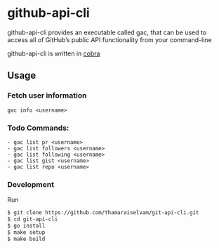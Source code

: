 # github-api-cli

github-api-cli provides an executable called gac, that can be used to access all of GitHub’s public API functionality from your command-line

github-api-cli is written in [cobra](https://github.com/spf13/cobra)

## Usage

### Fetch user information

```
gac info <username>
```

### Todo Commands:

```
- gac list pr <username>
- gac list followers <username>
- gac list following <username>
- gac list gist <username>
- gac list repo <username>
```

### Development

Run

```sh
$ git clone https://github.com/thamaraiselvam/git-api-cli.git
$ cd git-api-cli
$ go install
$ make setup
$ make build
```
